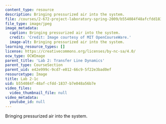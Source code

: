 ```yaml
---
content_type: resource
description: Bringing pressurized air into the system.
file: /courses/2-672-project-laboratory-spring-2009/b554084f48afcfdd1837b7e048a56b7e_lab2-1c.jpg
file_type: image/jpeg
image_metadata:
  caption: Bringing pressurized air into the system.
  credit: 'Credit: Image courtesy of MIT OpenCourseWare.'
  image-alt: Bringing pressurized air into the system.
learning_resource_types: []
license: https://creativecommons.org/licenses/by-nc-sa/4.0/
ocw_type: OCWImage
parent_title: 'Lab 2: Transfer Line Dynamics'
parent_type: CourseSection
parent_uid: e42e999c-9cd7-e012-66c9-5f22e3bad0ef
resourcetype: Image
title: Lab 2-1c
uid: b554084f-48af-cfdd-1837-b7e048a56b7e
video_files:
  video_thumbnail_file: null
video_metadata:
  youtube_id: null
---
```

Bringing pressurized air into the system.